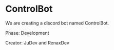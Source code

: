 # ControlBot

We are creating a discord bot named ControlBot.

Phase: Development

Creator: JuDev and RenaxDev
